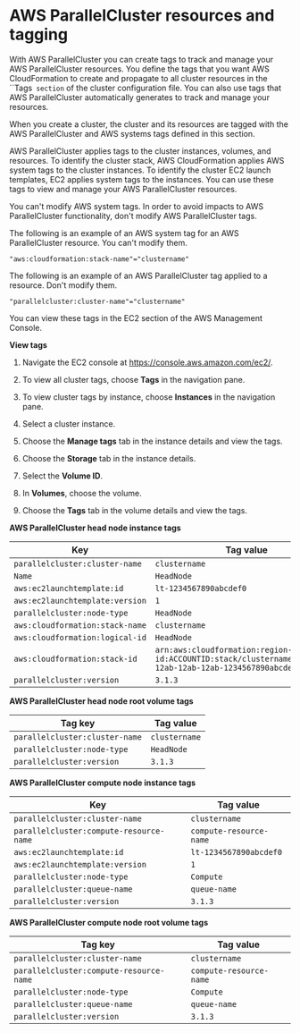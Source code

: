 # AWS ParallelCluster resources and tagging<a name="resources-tags-v3"></a>

With AWS ParallelCluster you can create tags to track and manage your AWS ParallelCluster resources\. You define the tags that you want AWS CloudFormation to create and propagate to all cluster resources in the ``Tags` section` of the cluster configuration file\. You can also use tags that AWS ParallelCluster automatically generates to track and manage your resources\.

When you create a cluster, the cluster and its resources are tagged with the AWS ParallelCluster and AWS systems tags defined in this section\.

AWS ParallelCluster applies tags to the cluster instances, volumes, and resources\. To identify the cluster stack, AWS CloudFormation applies AWS system tags to the cluster instances\. To identify the cluster EC2 launch templates, EC2 applies system tags to the instances\. You can use these tags to view and manage your AWS ParallelCluster resources\.

You can't modify AWS system tags\. In order to avoid impacts to AWS ParallelCluster functionality, don't modify AWS ParallelCluster tags\.

The following is an example of an AWS system tag for an AWS ParallelCluster resource\. You can't modify them\.

```
"aws:cloudformation:stack-name"="clustername"
```

The following is an example of an AWS ParallelCluster tag applied to a resource\. Don't modify them\.

```
"parallelcluster:cluster-name"="clustername"
```

You can view these tags in the EC2 section of the AWS Management Console\.

**View tags**

1. Navigate the EC2 console at [https://console\.aws\.amazon\.com/ec2/](https://console.aws.amazon.com/ec2/)\.

1. To view all cluster tags, choose **Tags** in the navigation pane\.

1. To view cluster tags by instance, choose **Instances** in the navigation pane\.

1. Select a cluster instance\.

1. Choose the **Manage tags** tab in the instance details and view the tags\.

1. Choose the **Storage** tab in the instance details\.

1. Select the **Volume ID**\.

1. In **Volumes**, choose the volume\.

1. Choose the **Tags** tab in the volume details and view the tags\.


**AWS ParallelCluster head node instance tags**  

| Key | Tag value | 
| --- | --- | 
|  `parallelcluster:cluster-name`  |  `clustername`  | 
|  `Name`  |  `HeadNode`  | 
|  `aws:ec2launchtemplate:id`  |  `lt-1234567890abcdef0`  | 
|  `aws:ec2launchtemplate:version`  |  `1`  | 
|  `parallelcluster:node-type`  |  `HeadNode`  | 
|  `aws:cloudformation:stack-name`  |  `clustername`  | 
|  `aws:cloudformation:logical-id`  |  `HeadNode`  | 
|  `aws:cloudformation:stack-id`  |  `arn:aws:cloudformation:region-id:ACCOUNTID:stack/clustername/1234abcd-12ab-12ab-12ab-1234567890abcdef0`  | 
|  `parallelcluster:version`  |  `3.1.3`  | 


**AWS ParallelCluster head node root volume tags**  

| Tag key | Tag value | 
| --- | --- | 
|  `parallelcluster:cluster-name`  |  `clustername`  | 
|  `parallelcluster:node-type`  |  `HeadNode`  | 
|  `parallelcluster:version`  |  `3.1.3`  | 


**AWS ParallelCluster compute node instance tags**  

| Key | Tag value | 
| --- | --- | 
|  `parallelcluster:cluster-name`  |  `clustername`  | 
|  `parallelcluster:compute-resource-name`  |  `compute-resource-name`  | 
|  `aws:ec2launchtemplate:id`  |  `lt-1234567890abcdef0`  | 
|  `aws:ec2launchtemplate:version`  |  `1`  | 
|  `parallelcluster:node-type`  |  `Compute`  | 
|  `parallelcluster:queue-name`  |  `queue-name`  | 
|  `parallelcluster:version`  |  `3.1.3`  | 


**AWS ParallelCluster compute node root volume tags**  

| Tag key | Tag value | 
| --- | --- | 
|  `parallelcluster:cluster-name`  |  `clustername`  | 
|  `parallelcluster:compute-resource-name`  |  `compute-resource-name`  | 
|  `parallelcluster:node-type`  |  `Compute`  | 
|  `parallelcluster:queue-name`  |  `queue-name`  | 
|  `parallelcluster:version`  |  `3.1.3`  | 